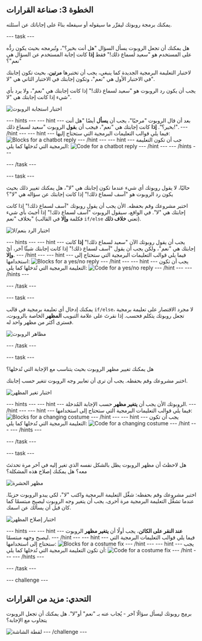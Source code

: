 ## الخطوة 3: صناعة القرارات

يمكنك برمجة روبوتك ليقرِّر ما سيقوله أو سيفعله بناءً على إجاباتك عن أسئلته.

\--- task \---

هل يمكنك أن تجعل الروبوت يسأل السؤال "هل أنت بخير؟"، وتُبرمجه بحيث يكون ردُّه على المستخدم هو "سعيد لسماع ذلك!" فقط **إذا** كانت إجابة المستخدم عن السؤال هي "نعم"؟

لاختبار التعليمة البرمجية الجديدة كما ينبغي، يجب أن تختبرها **مرتين**، بحيث تكون إجابتك في الاختبار الأول هي "نعم"، وتكون إجابتك في الاختبار الثاني هي "لا".

يجب أن يكون رد الروبوت هو "سعيد لسماع ذلك!" إذا كانت إجابتك هي "نعم"، ولا يرد بأي شيء إذا كانت إجابتك هي "لا".

![اختبار استجابة الروبوت](images/chatbot-if-test.png)

\--- hints \--- \--- hint \--- بعد أن قال الروبوت "مرحبًا"، يجب أن **يسأل** أيضًا "هل أنت بخير؟". **إذا** كانت إجابتك هي "نعم"، فيجب أن ي**قول** الروبوت "سعيد لسماع ذلك!". \--- /hint \--- \--- hint \--- فيما يلي قوالب التعليمات البرمجية التي ستحتاج إليها: ![Blocks for a chatbot reply](images/chatbot-if-blocks.png) \--- /hint \--- \--- hint \--- جب أن تكون التعليمة البرمجية التي تُدخلها كما يلي: ![Code for a chatbot reply](images/chatbot-if-code.png) \--- /hint \--- \--- /hints \---

\--- /task \---

\--- task \---

حاليًا، لا يقول روبوتك أي شيء عندما تكون إجابتك هي "لا"، هل يمكنك تغيير ذلك بحيث يكون رد الروبوت هو "آسف لسماع ذلك!" إذا كانت إجابتك عن سؤاله هي "لا"؟

اختبر مشروعك وقم بحفظه. الأن يجب أن يقول روبوتك "آسف لسماع ذلك!" إذا كانت إجابتك هي "لا". في الواقع، سيقول الروبوت "آسف لسماع ذلك!" إذا أجبتَ بأي شيء بخلاف "نعم" (فكلمة **وإلا** في القالب `if/else` تعني **خلاف ذلك**).

![اختبار الرد بنعم/لا](images/chatbot-if-else-test.png)

\--- hints \--- \--- hint \--- يجب أن يقول روبوتك الآن "سعيد لسماع ذلك!" **إذا** كانت إجابتك هي "نعم"، ولكن يجب أن يقول "آسف لسماع ذلك!" إذا كانت إجابتك شيئًا آخر، أيْ **وإلا**. \--- /hint \--- \--- hint \--- فيما يلي قوالب التعليمات البرمجية التي ستحتاج إلى استخدامها: ![Blocks for a yes/no reply](images/chatbot-if-else-blocks.png) \--- /hint \--- \--- hint \--- يجب أن تكون التعليمة البرمجية التي تُدخلها كما يلي: ![Code for a yes/no reply](images/chatbot-if-else-code.png) \--- /hint \--- \--- /hints \---

\--- /task \---

\--- task \---

يمكنك إدخال أي تعليمة برمجية في قالب `if/else`، لا مجرد الاقتصار على تعليمة برمجية تجعل روبوتك يتكلم فحسب. إذا نقرتَ على علامة التبويب **المظهر** الخاصة بالروبوت، فسترى أكثر من مظهر واحد له.

![مظاهر الروبوت](images/chatbot-costume-view.png)

\--- /task \---

\--- task \---

هل يمكنك تغيير مظهر الروبوت بحيث يتناسب مع الإجابة التي تُدخلها؟

اختبر مشروعك وقم بحفظه. يجب أن ترى أن تعابير وجه الروبوت تتغير حسب إجابتك.

![اختبار تغير المظهر](images/chatbot-costume-test.png)

\--- hints \--- \--- hint \--- الروبوتك الأن يجب أن **يتغير مظهر** حسب الإجابة المُدخلة. \--- /hint \--- \--- hint \--- فيما يلي قوالب التعليمات البرمجية التي ستحتاج إلى استخدامها: ![Blocks for a changing costume](images/chatbot-costume-blocks.png) \--- /hint \--- \--- hint \--- يجب أن تكون التعليمة البرمجية التي تُدخلها كما يلي: ![Code for a changing costume](images/chatbot-costume-code.png) \--- /hint \--- \--- /hints \---

\--- /task \---

\--- task \---

هل لاحظتَ أن مظهر الروبوت يظل بالشكل نفسه الذي تغير إليه في آخر مرة تحدثتَ معه؟ هل يمكنك إصلاح هذه المشكلة؟

![مظهر الحشرة](images/chatbot-costume-bug-test.png)

اختبر مشروعك وقم بحفظه: شغِّل التعليمة البرمجية واكتب "لا"، لكي يبدو الروبوت حزينًا. عندما تشغِّل التعليمة البرمجية مرة أخرى، يجب أن يتغير وجه الروبوت ليصبح مبتسمًا كما كان قبل أن يسألك عن اسمك.

![اختبار إصلاح المظهر](images/chatbot-costume-fix-test.png)

\--- hints \--- \--- hint \--- **عند النقر على الكائن**، يجب أولًا أن **يتغير مظهر** الروبوت ليصبح وجهه مبتسمًا. \--- /hint \--- \--- hint \--- فيما يلي قوالب التعليمات البرمجية التي ستحتاج إلى استخدامها: ![Blocks for a costume fix](images/chatbot-costume-fix-blocks.png) \--- /hint \--- \--- hint \--- يجب أن تكون التعليمة البرمجية التي تُدخلها كما يلي: ![Code for a costume fix](images/chatbot-costume-fix-code.png) \--- /hint \--- \--- /hints \---

\--- /task \---

\--- challenge \---

## التحدي: مزيد من القرارات

برمِج روبوتك ليسأل سؤالًا آخر - يُجاب عنه بـ "نعم" أو"لا". هل يمكنك أن تجعل الروبوت يتجاوب مع الإجابة؟

![لقطة الشاشة](images/chatbot-joke.png) \--- /challenge \---